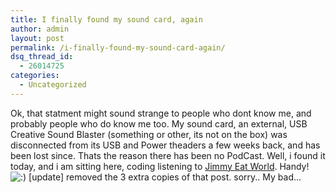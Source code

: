 ```yaml
---
title: I finally found my sound card, again
author: admin
layout: post
permalink: /i-finally-found-my-sound-card-again/
dsq_thread_id:
  - 26014725
categories:
  - Uncategorized
---
```

Ok, that statment might sound strange to people who dont know me, and probably people who do know me too. My sound card, an external, USB Creative Sound Blaster (something or other, its not on the box) was disconnected from its USB and Power theaders a few weeks back, and has been lost since. Thats the reason there has been no PodCast. Well, i found it today, and i am sitting here, coding listening to [Jimmy Eat World][1]. Handy! <img src="http://blog.lotas-smartman.net/wp-includes/images/smilies/icon_smile.gif" alt=":)" class="wp-smiley" /> [update] removed the 3 extra copies of that post. sorry.. My bad&#8230;

 [1]: http://jimmyeatworld.com/index.html